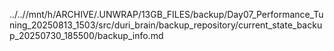 ../..//mnt/h/ARCHIVE/.UNWRAP/13GB_FILES/backup/Day07_Performance_Tuning_20250813_1503/src/duri_brain/backup_repository/current_state_backup_20250730_185500/backup_info.md